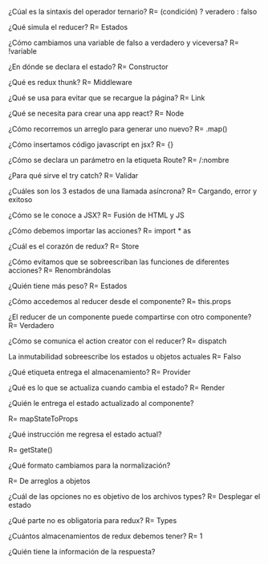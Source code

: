 ¿Cúal es la sintaxis del operador ternario?
R= (condición) ? veradero : falso

¿Qué simula el reducer?
R= Estados

¿Cómo cambiamos una variable de falso a verdadero y viceversa?
R= !variable

¿En dónde se declara el estado?
R= Constructor

¿Qué es redux thunk?
R= Middleware

¿Qué se usa para evitar que se recargue la página?
R= Link

¿Qué se necesita para crear una app react?
R= Node

¿Cómo recorremos un arreglo para generar uno nuevo?
R= .map()

¿Cómo insertamos código javascript en jsx?
R= {}

¿Cómo se declara un parámetro en la etiqueta Route?
R= /:nombre

¿Para qué sirve el try catch?
R= Validar

¿Cuáles son los 3 estados de una llamada asíncrona?
R= Cargando, error y exitoso

¿Cómo se le conoce a JSX?
R= Fusión de HTML y JS

¿Cómo debemos importar las acciones?
R= import * as

¿Cuál es el corazón de redux?
R= Store

¿Cómo evitamos que se sobreescriban las funciones de diferentes acciones?
R= Renombrándolas

¿Quién tiene más peso?
R= Estados

¿Cómo accedemos al reducer desde el componente?
R= this.props

¿El reducer de un componente puede compartirse con otro componente?
R= Verdadero

¿Cómo se comunica el action creator con el reducer?
R= dispatch

La inmutabilidad sobreescribe los estados u objetos actuales
R= Falso

¿Qué etiqueta entrega el almacenamiento?
R= Provider

¿Qué es lo que se actualiza cuando cambia el estado?
R= Render

¿Quién le entrega el estado actualizado al componente?

R= mapStateToProps

¿Qué instrucción me regresa el estado actual?

R= getState()

¿Qué formato cambiamos para la normalización?

R= De arreglos a objetos

¿Cuál de las opciones no es objetivo de los archivos types?
R= Desplegar el estado

¿Qué parte no es obligatoria para redux?
R= Types

¿Cuántos almacenamientos de redux debemos tener?
R= 1

¿Quién tiene la información de la respuesta?

